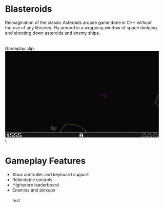 # Blasteroids
Reimagination of the classic Asteroids arcade game done in C++ without the use of any libraries.
Fly around in a wrapping window of space dodging and shooting down asteroids and enemy ships.\
\
\
Gameplay clip:\
![Alt Text](https://github.com/Lillu70/Blasteroids/blob/main/Page_Data/blasteroids_gamplay.gif)
\
# Gameplay Features
- Xbox controller and keyboard support
- Rebindable controls
- Highscore leaderboard
- Enemies and pickups
\
\
test
